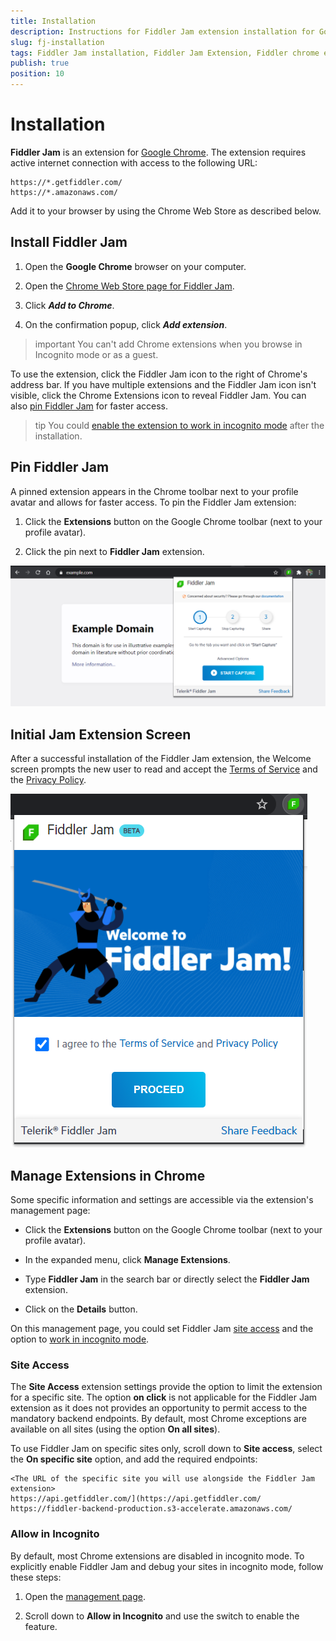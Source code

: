 ```yaml
---
title: Installation 
description: Instructions for Fiddler Jam extension installation for Google Chrome or other Chromium browsers
slug: fj-installation
tags: Fiddler Jam installation, Fiddler Jam Extension, Fiddler chrome extension, Jam Chrome extension
publish: true
position: 10
---
```


# Installation

**Fiddler Jam** is an extension for [Google Chrome](https://www.google.com/chrome/). The extension requires active internet connection with access to the following URL:

```
https://*.getfiddler.com/
https://*.amazonaws.com/
```

Add it to your browser by using the Chrome Web Store as described below.

## Install Fiddler Jam

1. Open the **Google Chrome** browser on your computer.

2. Open the [Chrome Web Store page for Fiddler Jam](https://chrome.google.com/webstore/detail/fiddler-jam/fnkjlegmkbicdodlheligomlfbdblpfj).

3. Click **_Add to Chrome_**.

4. On the confirmation popup, click **_Add extension_**.

>important You can't add Chrome extensions when you browse in Incognito mode or as a guest.

To use the extension, click the Fiddler Jam icon to the right of Chrome's address bar. If you have multiple extensions and the Fiddler Jam icon isn't visible, click the Chrome Extensions icon to reveal Fiddler Jam. You can also [pin Fiddler Jam](#pin-fiddler-jam) for faster access.

>tip You could [enable the extension to work in incognito mode](#enable-fiddler-jam-in-incognito-mode) after the installation.

## Pin Fiddler Jam

A pinned extension appears in the Chrome toolbar next to your profile avatar and allows for faster access. To pin the Fiddler Jam extension:

1. Click the **Extensions** button on the Google Chrome toolbar (next to your profile avatar).

2. Click the pin next to **Fiddler Jam** extension.

![Fiddler Jam Chrome Extension](../images/ext/ext-images/extension-capture-options.png)

## Initial Jam Extension Screen

After а successful installation of the Fiddler Jam extension, the Welcome screen prompts the new user to read and accept the [Terms of Service](https://www.telerik.com/purchase/license-agreement/fiddler-jam-beta) and the [Privacy Policy](https://www.progress.com/legal/privacy-policy).

![Welcome screen of Fiddler Jam extension](../images/ext/ext-images/extension-welcome-screen.png)


## Manage Extensions in Chrome

Some specific information and settings are accessible via the extension's management page:

- Click the **Extensions** button on the Google Chrome toolbar (next to your profile avatar).

- In the expanded menu, click **Manage Extensions**.

- Type **Fiddler Jam** in the search bar or directly select the **Fiddler Jam** extension.

- Click on the **Details** button.

On this management page, you could set Fiddler Jam [site access](#site-access) and the option to [work in incognito mode](#allow-in-incognito).

### Site Access

The **Site Access** extension settings provide the option to limit the extension for a specific site. The option **on click** is not applicable for the Fiddler Jam extension as it does not provides an opportunity to permit access to the mandatory backend endpoints. By default, most Chrome exceptions are available on all sites (using the option **On all sites**). 

To use Fiddler Jam on specific sites only, scroll down to **Site access**, select the **On specific site** option, and add the required endpoints:

```
<The URL of the specific site you will use alongside the Fiddler Jam extension>
https://api.getfiddler.com/](https://api.getfiddler.com/
https://fiddler-backend-production.s3-accelerate.amazonaws.com/
```

### Allow in Incognito

By default, most Chrome extensions are disabled in incognito mode. To explicitly enable Fiddler Jam and debug your sites in incognito mode, follow these steps:

1. Open the [management page](#manage-extensions-in-chrome).

1. Scroll down to **Allow in Incognito** and use the switch to enable the feature.
